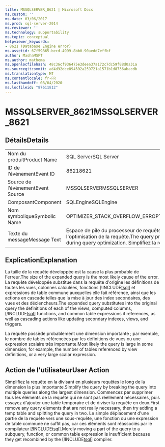 ```yaml
---
title: MSSQLSERVER_8621 | Microsoft Docs
ms.custom: ''
ms.date: 03/06/2017
ms.prod: sql-server-2014
ms.reviewer: ''
ms.technology: supportability
ms.topic: conceptual
helpviewer_keywords:
- 8621 (Database Engine error)
ms.assetid: 67f59865-becd-4999-8bb0-90aedd7effbf
author: MashaMSFT
ms.author: mathoma
ms.openlocfilehash: 48c36cf936475e3deea37a172c7dc59f88d0a31a
ms.sourcegitcommit: ad4d92dce894592a259721a1571b1d8736abacdb
ms.translationtype: MT
ms.contentlocale: fr-FR
ms.lasthandoff: 08/04/2020
ms.locfileid: "87611812"
---
```

# <a name="mssqlserver_8621"></a><span data-ttu-id="9156a-102">MSSQLSERVER_8621</span><span class="sxs-lookup"><span data-stu-id="9156a-102">MSSQLSERVER_8621</span></span>
    
## <a name="details"></a><span data-ttu-id="9156a-103">Détails</span><span class="sxs-lookup"><span data-stu-id="9156a-103">Details</span></span>  
  
|||  
|-|-|  
|<span data-ttu-id="9156a-104">Nom du produit</span><span class="sxs-lookup"><span data-stu-id="9156a-104">Product Name</span></span>|<span data-ttu-id="9156a-105">SQL Server</span><span class="sxs-lookup"><span data-stu-id="9156a-105">SQL Server</span></span>|  
|<span data-ttu-id="9156a-106">ID de l’événement</span><span class="sxs-lookup"><span data-stu-id="9156a-106">Event ID</span></span>|<span data-ttu-id="9156a-107">8621</span><span class="sxs-lookup"><span data-stu-id="9156a-107">8621</span></span>|  
|<span data-ttu-id="9156a-108">Source de l’événement</span><span class="sxs-lookup"><span data-stu-id="9156a-108">Event Source</span></span>|<span data-ttu-id="9156a-109">MSSQLSERVER</span><span class="sxs-lookup"><span data-stu-id="9156a-109">MSSQLSERVER</span></span>|  
|<span data-ttu-id="9156a-110">Composant</span><span class="sxs-lookup"><span data-stu-id="9156a-110">Component</span></span>|<span data-ttu-id="9156a-111">SQLEngine</span><span class="sxs-lookup"><span data-stu-id="9156a-111">SQLEngine</span></span>|  
|<span data-ttu-id="9156a-112">Nom symbolique</span><span class="sxs-lookup"><span data-stu-id="9156a-112">Symbolic Name</span></span>|<span data-ttu-id="9156a-113">OPTIMIZER_STACK_OVERFLOW_ERR</span><span class="sxs-lookup"><span data-stu-id="9156a-113">OPTIMIZER_STACK_OVERFLOW_ERR</span></span>|  
|<span data-ttu-id="9156a-114">Texte du message</span><span class="sxs-lookup"><span data-stu-id="9156a-114">Message Text</span></span>|<span data-ttu-id="9156a-115">Espace de pile du processeur de requêtes insuffisant lors de l'optimisation de la requête.</span><span class="sxs-lookup"><span data-stu-id="9156a-115">The query processor ran out of stack space during query optimization.</span></span> <span data-ttu-id="9156a-116">Simplifiez la requête.</span><span class="sxs-lookup"><span data-stu-id="9156a-116">Please simplify the query.</span></span>|  
  
## <a name="explanation"></a><span data-ttu-id="9156a-117">Explication</span><span class="sxs-lookup"><span data-stu-id="9156a-117">Explanation</span></span>  
 <span data-ttu-id="9156a-118">La taille de la requête développée est la cause la plus probable de l'erreur.</span><span class="sxs-lookup"><span data-stu-id="9156a-118">The size of the expanded query is the most likely cause of the error.</span></span> <span data-ttu-id="9156a-119">La requête développée substitue dans la requête d'origine les définitions de toutes les vues, colonnes calculées, fonctions [!INCLUDE[tsql](../../includes/tsql-md.md)] et expressions de table commune auxquelles elle fait référence, ainsi que les actions en cascade telles que la mise à jour des index secondaires, des vues et des déclencheurs.</span><span class="sxs-lookup"><span data-stu-id="9156a-119">The expanded query substitutes into the original query the definitions of each of the views, computed columns, [!INCLUDE[tsql](../../includes/tsql-md.md)] functions, and common table expressions it references, as well as cascading actions like updating secondary indexes, views, and triggers.</span></span>  
  
 <span data-ttu-id="9156a-120">La requête possède probablement une dimension importante ; par exemple, le nombre de tables référencées par les définitions de vues ou une expression scalaire très importante.</span><span class="sxs-lookup"><span data-stu-id="9156a-120">Most likely the query is large in some dimension; for example, the number of tables referenced by view definitions, or a very large scalar expression.</span></span>  
  
## <a name="user-action"></a><span data-ttu-id="9156a-121">Action de l'utilisateur</span><span class="sxs-lookup"><span data-stu-id="9156a-121">User Action</span></span>  
 <span data-ttu-id="9156a-122">Simplifiez la requête en la divisant en plusieurs requêtes le long de la dimension la plus importante.</span><span class="sxs-lookup"><span data-stu-id="9156a-122">Simplify the query by breaking the query into multiple queries along the largest dimension.</span></span> <span data-ttu-id="9156a-123">Commencez par supprimer tous les éléments de la requête qui ne sont pas réellement nécessaires, puis essayez d'ajouter une table temporaire et de diviser la requête en deux.</span><span class="sxs-lookup"><span data-stu-id="9156a-123">First remove any query elements that are not really necessary, then try adding a temp table and splitting the query in two.</span></span>  <span data-ttu-id="9156a-124">Le simple déplacement d'une partie de la requête vers une sous-requête, une fonction ou une expression de table commune ne suffit pas, car ces éléments sont réassociés par le compilateur [!INCLUDE[tsql](../../includes/tsql-md.md)].</span><span class="sxs-lookup"><span data-stu-id="9156a-124">Merely moving a part of the query to a subquery, function, or common table expression is insufficient because they get recombined by the [!INCLUDE[tsql](../../includes/tsql-md.md)] compiler.</span></span>  
  
  
